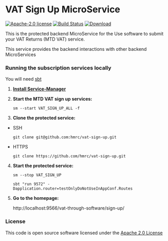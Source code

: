VAT Sign Up MicroService
====================================
[![Apache-2.0 license](http://img.shields.io/badge/license-Apache-brightgreen.svg)](http://www.apache.org/licenses/LICENSE-2.0.html)
[![Build Status](https://travis-ci.org/hmrc/vat-sign-up.svg?branch=master)](https://travis-ci.org/hmrc/vat-sign-up) [ ![Download](https://api.bintray.com/packages/hmrc/releases/vat-sign-up/images/download.svg) ](https://bintray.com/hmrc/releases/vat-sign-up/_latestVersion)

This is the protected backend MicroService for the Use software to submit your VAT Returns (MTD VAT) service.

This service provides the backend interactions with other backend MicroServices

### Running the subscription services locally

You will need [sbt](http://www.scala-sbt.org/)

1) **[Install Service-Manager](https://github.com/hmrc/service-manager/wiki/Install#install-service-manager)**


2) **Start the MTD VAT sign up services:**

   `sm --start VAT_SIGN_UP_ALL -f`


3) **Clone the protected service:**

  - SSH

     `git clone git@github.com:hmrc/vat-sign-up.git`

  - HTTPS

     `git clone https://github.com/hmrc/vat-sign-up.git`


4) **Start the protected service:**
   
   `sm --stop VAT_SIGN_UP`

   `sbt "run 9572" -Dapplication.router=testOnlyDoNotUseInAppConf.Routes`
   

5) **Go to the homepage:**

   http://localhost:9566/vat-through-software/sign-up/

### License

This code is open source software licensed under the [Apache 2.0 License]("http://www.apache.org/licenses/LICENSE-2.0.html")

